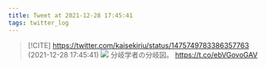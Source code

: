 ```yaml
---
title: Tweet at 2021-12-28 17:45:41
tags: twitter_log
---
```


> [!CITE] https://twitter.com/kaisekiriu/status/1475749783386357763 (2021-12-28 17:45:41)
> ![](https://twitter.com/kaisekiriu/status/1475749783386357763)
> 分岐学者の分岐図。
> https://t.co/ebVGovoGAV
